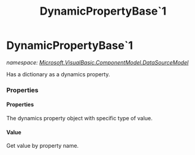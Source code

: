 ﻿---
title: DynamicPropertyBase`1
---

# DynamicPropertyBase`1
_namespace: [Microsoft.VisualBasic.ComponentModel.DataSourceModel](N-Microsoft.VisualBasic.ComponentModel.DataSourceModel.html)_

Has a dictionary as a dynamics property.



### Properties

#### Properties
The dynamics property object with specific type of value.
#### Value
Get value by property name.

